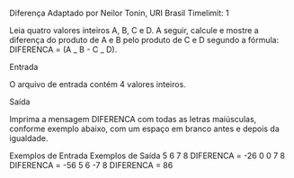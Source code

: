 Diferença
Adaptado por Neilor Tonin, URI Brasil
Timelimit: 1

Leia quatro valores inteiros A, B, C e D. A seguir, calcule e mostre a diferença do produto de A e B pelo produto de C e D segundo a fórmula: DIFERENCA = (A _ B - C _ D).

Entrada

O arquivo de entrada contém 4 valores inteiros.

Saída

Imprima a mensagem DIFERENCA com todas as letras maiúsculas, conforme exemplo abaixo, com um espaço em branco antes e depois da igualdade.

Exemplos de Entrada Exemplos de Saída
5
6
7
8
DIFERENCA = -26
0
0
7
8
DIFERENCA = -56
5
6
-7
8
DIFERENCA = 86

